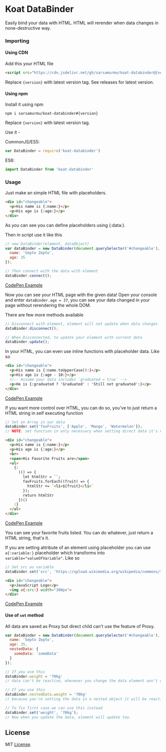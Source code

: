 # Koat DataBinder
Easily bind your data with HTML. HTML will rerender when data changes in none-destructive way.

### Importing
#### Using CDN
Add this your HTML file
```html
<script src="https://cdn.jsdelivr.net/gh/sarsamurmu/koat-databinder@{version}/dist/koat-databinder.js">
```
Replace `{version}` with latest version tag. See releases for latest version.
#### Using npm
Install it using npm
```
npm i sarsamurmu/koat-databinder#{version}
```
Replace `{version}` with latest version tag.

Use it -

CommonJS/ES5:
```js
var DataBinder = require('koat-databinder')
```
ES6:
```js
import DataBinder from 'koat-databinder'
```
### Usage
Just make an simple HTML file with placeholders.
```html
<div id="changeable">
  <p>His name is {:name:}</p>
  <p>His age is {:age:}</p>
</div>
```
As you can see you can define placeholders using {:data:}.

Then in script use it like this
```js
// new DataBinder(element, dataObject)
var dataBinder = new DataBinder(document.querySelector('#changeable'), {
  name: 'Septo Zepto',
  age: 35
});

// Then connect with the data with element
dataBinder.connect();
```
[CodePen Example](https://codepen.io/sarsamurmu/pen/mddxPme)

Now you can see your HTML page with the given data! Open your console and enter `dataBinder.age = 37`, you can see your data changed in your page without rerendering the whole DOM.

There are few more methods available
```js
// Disconnect with element, element will not update when data changes
dataBinder.disconnect();

// When Disconnected, to update your element with current data
dataBinder.update();
```

In your HTML, you can even use inline functions with placeholder data. Like so
```html
<div id="changeable">
  <p>His name is {:name.toUpperCase():}</p>
  <p>His age is {:age - 10:}</p>
  <!-- Assume your data includes `graduated = true` -->
  <p>He is {:graduated ? 'Graduated' : 'Still not graduated':}</p>
</div>
```
[CodePen Example](https://codepen.io/sarsamurmu/pen/RwwMagP)

If you want more control over HTML, you can do so, you've to just return a HTML string in self executing function
```js
// Set an Array in our data
dataBinder.set('favFruits', ['Apple', 'Mango', 'Watermelon']);
// NOTE: set function in only necessary when setting direct data it's not necessary for nested data.
```
```html
<div id="changeable">
  <p>His name is {:name:}</p>
  <p>His age is {:age:}</p>
  <br>
  <span>His Favorite Fruits are</span>
  <ul>
    {:
      (() => {
        let htmlStr = ``;
        favFruits.forEach((fruit) => {
          htmlStr += `<li>${fruit}</li>`
        });
        return htmlStr
      })()
    :}
  </ul>
</div>
```
[CodePen Example](https://codepen.io/sarsamurmu/pen/eYYMZEj)

You can see your favorite fruits listed. You can do whatever, just return a HTML string, that's it.

If you are setting attribute of an element using placeholder you can use `a{:variable:}` placeholder which transforms into `variable="valueOfVariable"`. Like so
```js
// Set src as variable
dataBinder.set('src', 'https://upload.wikimedia.org/wikipedia/commons/thumb/6/6a/JavaScript-logo.png/600px-JavaScript-logo.png')
```
```html
<div id="changeable">
  <p>JavaScript Logo</p>
  <img a{:src:} width="300px">
</div>
```
[CodePen Example](https://codepen.io/sarsamurmu/pen/XWWEdzy)

#### Use of `set` method
All data are saved as Proxy but direct child can't use the feature of Proxy.
```js
var dataBinder = new DataBinder(document.querySelector('#changeable'), {
  name: 'Septo Zepto',
  age: 35,
  nestedData: {
    someData: 'someData'
  }
});

// If you use this
dataBinder.weight = '70kg'
// data can't be reactive, whenever you change the data element won't update

// If you use this
dataBinder.nestedData.weight = '70kg'
// because you're setting the data in a nested object it will be reactive, whenever you update the data, element will update too.

// To fix first case we can use this instead
dataBinder.set('weight', '70kg');
// Now when you update the data, element will update too.
```

## License
MIT [License](https://github.com/sarsamurmu/koat-databinder/blob/master/LICENSE.md).
